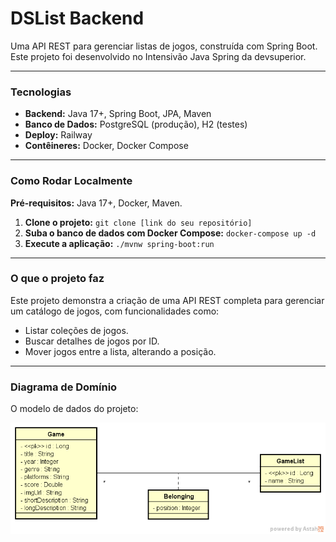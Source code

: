 # DSList Backend

Uma API REST para gerenciar listas de jogos, construída com Spring Boot.
Este projeto foi desenvolvido no Intensivão Java Spring da devsuperior.

---

### Tecnologias

- **Backend:** Java 17+, Spring Boot, JPA, Maven
- **Banco de Dados:** PostgreSQL (produção), H2 (testes)
- **Deploy:** Railway
- **Contêineres:** Docker, Docker Compose

---

### Como Rodar Localmente

**Pré-requisitos:** Java 17+, Docker, Maven.

1.  **Clone o projeto:**
    `git clone [link do seu repositório]`
2.  **Suba o banco de dados com Docker Compose:**
    `docker-compose up -d`
3.  **Execute a aplicação:**
    `./mvnw spring-boot:run`

---

### O que o projeto faz

Este projeto demonstra a criação de uma API REST completa para gerenciar um catálogo de jogos, com funcionalidades como:

-   Listar coleções de jogos.
-   Buscar detalhes de jogos por ID.
-   Mover jogos entre a lista, alterando a posição.

---

### Diagrama de Domínio

O modelo de dados do projeto:

![Modelo de domínio DSList](https://raw.githubusercontent.com/devsuperior/java-spring-dslist/main/resources/dslist-model.png)
